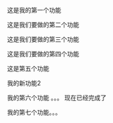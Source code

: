 这是我的第一个功能

这是我们要做的第二个功能

这是我们要做的第三个功能

这是我们要做的第四个功能

这是第五个功能

我的新功能2

我的第六个功能 。。。 现在已经完成了

我的第七个功能。。。